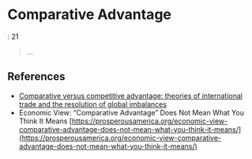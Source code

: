 # Comparative Advantage

: 21

> …
> 

## References

- [Comparative versus competitive advantage: theories of international trade and the resolution of global imbalances](https://peofdev.wordpress.com/2024/06/05/comparative-versus-competitive-advantage-theories-of-international-trade-and-the-resolution-of-global-imbalances/)
- Economic View: “Comparative Advantage” Does Not Mean What You Think It Means
[https://prosperousamerica.org/economic-view-comparative-advantage-does-not-mean-what-you-think-it-means/](https://prosperousamerica.org/economic-view-comparative-advantage-does-not-mean-what-you-think-it-means/)